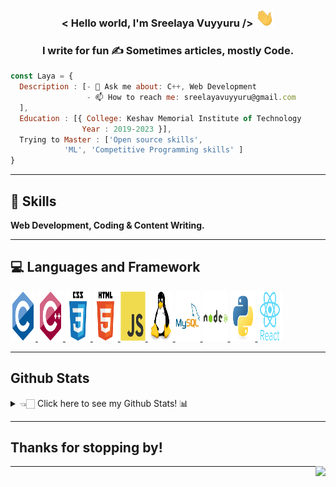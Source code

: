 <h3 align="center"> < Hello world, I'm <a>Sreelaya Vuyyuru</a> /> <img src="https://raw.githubusercontent.com/ABSphreak/ABSphreak/master/gifs/Hi.gif" width="30px"></h3>

<h3 align="center">I write for fun ✍ Sometimes articles, mostly Code.</h3>

```javascript
const Laya = {
  Description : [- 💬 Ask me about: C++, Web Development
                 - 📫 How to reach me: sreelayavuyyuru@gmail.com
  ],
  Education : [{ College: Keshav Memorial Institute of Technology 
                Year : 2019-2023 }],
  Trying to Master : ['Open source skills', 
            'ML', 'Competitive Programming skills' ]
}
```

***
## :1st_place_medal: **Skills** 
**Web Development, Coding & Content Writing.**
***
## :computer: Languages and Framework 

<a href="https://www.cprogramming.com/" target="_blank"> <img src="https://raw.githubusercontent.com/devicons/devicon/master/icons/c/c-original.svg" alt="c" width="40" height="80"/> </a> <a href="https://www.w3schools.com/cpp/" target="_blank"> <img src="https://raw.githubusercontent.com/devicons/devicon/master/icons/cplusplus/cplusplus-original.svg" alt="cplusplus" width="40" height="80"/> </a> <a href="https://www.w3schools.com/css/" target="_blank"> <img src="https://raw.githubusercontent.com/devicons/devicon/master/icons/css3/css3-original-wordmark.svg" alt="css3" width="40" height="80"/> </a> <a href="https://www.w3.org/html/" target="_blank"> <img src="https://raw.githubusercontent.com/devicons/devicon/master/icons/html5/html5-original-wordmark.svg" alt="html5" width="40" height="80"/> </a> <a href="https://developer.mozilla.org/en-US/docs/Web/JavaScript" target="_blank"> <img src="https://raw.githubusercontent.com/devicons/devicon/master/icons/javascript/javascript-original.svg" alt="javascript" width="40" height="80"/> </a> <a href="https://www.linux.org/" target="_blank"> <img src="https://raw.githubusercontent.com/devicons/devicon/master/icons/linux/linux-original.svg" alt="linux" width="40" height="80"/> </a> <a href="https://www.mysql.com/" target="_blank"> <img src="https://raw.githubusercontent.com/devicons/devicon/master/icons/mysql/mysql-original-wordmark.svg" alt="mysql" width="40" height="80"/> </a> <a href="https://nodejs.org" target="_blank"> <img src="https://raw.githubusercontent.com/devicons/devicon/master/icons/nodejs/nodejs-original-wordmark.svg" alt="nodejs" width="40" height="80"/> </a> <a href="https://www.python.org" target="_blank"> <img src="https://raw.githubusercontent.com/devicons/devicon/master/icons/python/python-original.svg" alt="python" width="40" height="80"/> </a> <a href="https://reactjs.org/" target="_blank"> <img src="https://raw.githubusercontent.com/devicons/devicon/master/icons/react/react-original-wordmark.svg" alt="react" width="40" height="80"/> </a> </p>

***
## Github Stats
<details>
<summary> 👈🏻 Click here to see my Github Stats! 📊 </summary>

<p align="center"> <img src="https://github-readme-stats.vercel.app/api?username=sreelayavuyyuru&" alt="PowerCoder | Stats" width="500" height="300"/>
<p align="center"> Welcome to my Github Stats! </p>
<p align="center"><img src="https://github-readme-stats.vercel.app/api/top-langs/?username=sreelayavuyyuru&layout=compact" width="350" height="300" >
</div>

<div align="center">

[![GitHub Streak](https://github-readme-streak-stats.herokuapp.com/?user=sreelayavuyyuru&)](https://github.com/sreelayavuyyuru)

</div>


</details>

***
## Thanks for stopping by!
<img align="right" src="http://estruyf-github.azurewebsites.net/api/VisitorHit?user=saloniankita&repo=sreelayavuyyuru&countColorcountColor&countColor=%237B1E7B"/>

***
